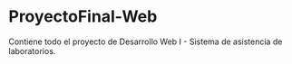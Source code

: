 # ProyectoFinal-Web
Contiene todo el proyecto de Desarrollo Web I - Sistema de asistencia de laboratorios.
